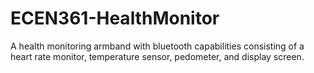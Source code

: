 # ECEN361-HealthMonitor
A health monitoring armband with bluetooth capabilities consisting of a heart rate monitor, temperature sensor, pedometer, and display screen.
